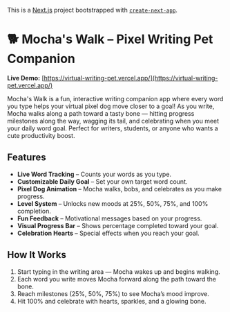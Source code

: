 This is a [Next.js](https://nextjs.org) project bootstrapped with [`create-next-app`](https://github.com/vercel/next.js/tree/canary/packages/create-next-app).

# 🐕 Mocha's Walk – Pixel Writing Pet Companion
**Live Demo:** [https://virtual-writing-pet.vercel.app/](https://virtual-writing-pet.vercel.app/) 

Mocha's Walk is a fun, interactive writing companion app where every word you type helps your virtual pixel dog move closer to a goal!
As you write, Mocha walks along a path toward a tasty bone — hitting progress milestones along the way, wagging its tail, and celebrating when you meet your daily word goal.
Perfect for writers, students, or anyone who wants a cute productivity boost.


## Features

- **Live Word Tracking** – Counts your words as you type.
- **Customizable Daily Goal** – Set your own target word count.
- **Pixel Dog Animation** – Mocha walks, bobs, and celebrates as you make progress.
- **Level System** – Unlocks new moods at 25%, 50%, 75%, and 100% completion.
- **Fun Feedback** – Motivational messages based on your progress.
- **Visual Progress Bar** – Shows percentage completed toward your goal.
- **Celebration Hearts** – Special effects when you reach your goal.



## How It Works

1. Start typing in the writing area — Mocha wakes up and begins walking.
2. Each word you write moves Mocha forward along the path toward the bone.
3. Reach milestones (25%, 50%, 75%) to see Mocha’s mood improve.
4. Hit 100% and celebrate with hearts, sparkles, and a glowing bone.


